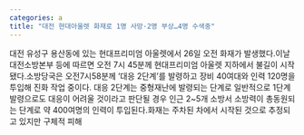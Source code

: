 ```yaml
---
categories: a
title: "대전 현대아울렛 화재로 1명 사망·2명 부상…4명 수색중"
---
```

 대전 유성구 용산동에 있는 현대프리미엄 아울렛에서 26일 오전 화재가 발생했다.이날 대전소방본부 등에 따르면 오전 7시 45분께 현대프리미엄 아울렛 지하에서 불길이 시작됐다.소방당국은 오전7시58분께 ‘대응 2단계’를 발령하고 장비 40여대와 인력 120명을 투입해 진화 작업 중이다. 대응 2단계는 중형재난에 발령되는 단계로 일반적으로 1단계 발령으로도 대응이 어려울 것이라고 판단될 경우 인근 2~5개 소방서 소방력이 총동원되는 단계로 약 400여명의 인력이 투입된다.화재는 주차된 차에서 시작된 것으로 추정되고 있지만 구체적 피해